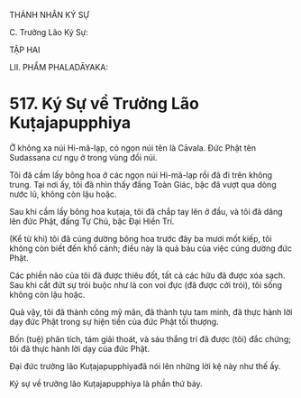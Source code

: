 THÁNH NHÂN KÝ SỰ

C. Trưởng Lão Ký Sự:

TẬP HAI

LII. PHẨM PHALADĀYAKA:

# 517. Ký Sự về Trưởng Lão Kuṭajapupphiya

Ở không xa núi Hi-mã-lạp, có ngọn núi tên là Cāvala. Đức Phật tên Sudassana cư ngụ ở trong vùng đồi núi.

Tôi đã cầm lấy bông hoa ở các ngọn núi Hi-mã-lạp rồi đã đi trên không trung. Tại nơi ấy, tôi đã nhìn thấy đấng Toàn Giác, bậc đã vượt qua dòng nước lũ, không còn lậu hoặc.

Sau khi cầm lấy bông hoa kuṭaja, tôi đã chắp tay lên ở đầu, và tôi đã dâng lên đức Phật, đấng Tự Chủ, bậc Đại Hiền Trí.

(Kể từ khi) tôi đã cúng dường bông hoa trước đây ba mươi mốt kiếp, tôi không còn biết đến khổ cảnh; điều này là quả báu của việc cúng dường đức Phật.

Các phiền não của tôi đã được thiêu đốt, tất cả các hữu đã được xóa sạch. Sau khi cắt đứt sự trói buộc như là con voi đực (đã được cởi trói), tôi sống không còn lậu hoặc.

Quả vậy, tôi đã thành công mỹ mãn, đã thành tựu tam minh, đã thực hành lời dạy đức Phật trong sự hiện tiền của đức Phật tối thượng.

Bốn (tuệ) phân tích, tám giải thoát, và sáu thắng trí đã được (tôi) đắc chứng; tôi đã thực hành lời dạy của đức Phật.

Đại đức trưởng lão Kuṭajapupphiyađã nói lên những lời kệ này như thế ấy.

Ký sự về trưởng lão Kuṭajapupphiya là phần thứ bảy.

